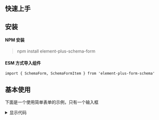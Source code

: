 ## 快速上手

## 安装

#### NPM 安装

> npm install element-plus-schema-form

#### ESM 方式导入组件

```
import { SchemaForm, SchemaFormItem } from 'element-plus-form-schema'
```

## 基本使用

下面是一个使用简单表单的示例，只有一个输入框

<script setup>
import { SchemaForm, useForm } from '../packages/schema-form'
const schemas = [
  {
    field: 'field1',
    component: 'Input',
    label: '字段1',
    required: true
  }
]
</script>

<div class='md-component'>
  <div class='md-component-item'>
    <SchemaForm :schemas=schemas label-width="70px" />
  </div>
<details>
<summary>显示代码</summary>

```html
<template>
  <SchemaForm :schemas="schemas" label-width="70px" />
</template>
<script>
  import { defineComponent } from "vue";
  import { SchemaForm } from "element-plus-schema-form";
  const schemas = [
    {
      field: "field1",
      component: "Input",
      label: "字段1",
      required: true,
    },
  ];
  export default defineComponent({
    components: { SchemaForm },
    setup() {
      return { schemas };
    },
  });
</script>
```

</details>
</div>
